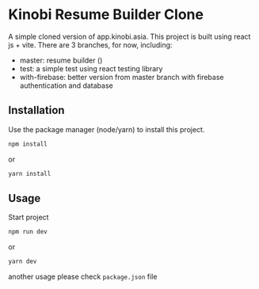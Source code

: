 # Kinobi Resume Builder Clone

A simple cloned version of app.kinobi.asia. This project is built using react js + vite. There are 3 branches, for now, including:
* master: resume builder ()
* test: a simple test using react testing library
* with-firebase: better version from master branch with firebase authentication and database

## Installation

Use the package manager (node/yarn) to install this project.

```bash
npm install 
```

or

```bash
yarn install 
```

## Usage

Start project

```bash
npm run dev 
```

or

```bash
yarn dev 
```
another usage please check ```package.json``` file